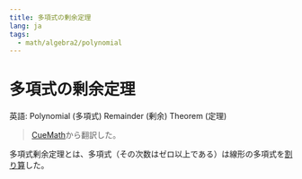 ```yaml
---
title: 多項式の剰余定理
lang: ja
tags:
  - math/algebra2/polynomial
---
```


# 多項式の剰余定理

英語: Polynomial (多項式) Remainder (剰余) Theorem (定理)

> [CueMath](https://www.cuemath.com/algebra/remainder-theorem/)から翻訳した。

多項式剰余定理とは、多項式（その次数はゼロ以上である）は線形の多項式を[割り算](20230515-個人的数学用語集.md)した。

